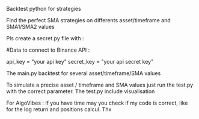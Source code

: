Backtest python for strategies

Find the perfect SMA strategies on differents asset/timeframe and SMA1/SMA2 values

Pls create a secret.py file with :

#Data to connect to Binance API :

api_key = "your api key"
secret_key = "your api secret key"

The main.py backtest for several asset/timeframe/SMA values

To simulate a precise asset / timeframe and SMA values just run the test.py with the correct parameter.
The test.py include visualisation


For AlgoVibes :
If you have time may you check if my code is correct, like for the log return and positions calcul.
Thx